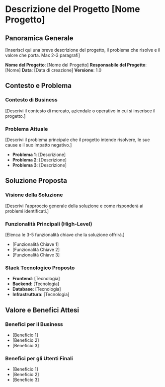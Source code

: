 # Descrizione del Progetto [Nome Progetto]

## Panoramica Generale

[Inserisci qui una breve descrizione del progetto, il problema che risolve e il valore che porta. Max 2-3 paragrafi]

**Nome del Progetto**: [Nome del Progetto]
**Responsabile del Progetto**: [Nome]
**Data**: [Data di creazione]
**Versione**: 1.0

## Contesto e Problema

### Contesto di Business

[Descrivi il contesto di mercato, aziendale o operativo in cui si inserisce il progetto.]

### Problema Attuale

[Descrivi il problema principale che il progetto intende risolvere, le sue cause e il suo impatto negativo.]

- **Problema 1**: [Descrizione]
- **Problema 2**: [Descrizione]
- **Problema 3**: [Descrizione]

## Soluzione Proposta

### Visione della Soluzione

[Descrivi l'approccio generale della soluzione e come risponderà ai problemi identificati.]

### Funzionalità Principali (High-Level)

[Elenca le 3-5 funzionalità chiave che la soluzione offrirà.]

- [Funzionalità Chiave 1]
- [Funzionalità Chiave 2]
- [Funzionalità Chiave 3]

### Stack Tecnologico Proposto

- **Frontend**: [Tecnologia]
- **Backend**: [Tecnologia]
- **Database**: [Tecnologia]
- **Infrastruttura**: [Tecnologia]

## Valore e Benefici Attesi

### Benefici per il Business

- [Beneficio 1]
- [Beneficio 2]
- [Beneficio 3]

### Benefici per gli Utenti Finali

- [Beneficio 1]
- [Beneficio 2]
- [Beneficio 3]
